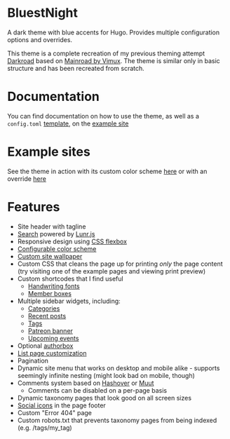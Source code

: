 # BluestNight
A dark theme with blue accents for Hugo. Provides multiple configuration options and overrides.

This theme is a complete recreation of my previous theming attempt [Darkroad](https://github.com/Shadow53/Darkroad) based on [Mainroad by Vimux](https://github.com/vimux/mainroad). The theme is similar only in basic structure and has been recreated from scratch.

# Documentation

You can find documentation on how to use the theme, as well as a `config.toml` [template](https://shadow53.gitlab.io/BluestNight/docs/example-config), on the [example site](https://shadow53.gitlab.io/BluestNight/)

# Example sites
See the theme in action with its custom color scheme [here](https://mnbryant.com) or with an override [here](https://shadow53.com)

# Features

- Site header with tagline
- [Search](https://shadow53.gitlab.io/BluestNight/docs/sidebar/search) powered by [Lunr.js](https://lunrjs.com)
- Responsive design using [CSS flexbox](https://developer.mozilla.org/en-US/docs/Web/CSS/CSS_Flexible_Box_Layout/Using_CSS_flexible_boxes)
- [Configurable color scheme](https://shadow53.gitlab.io/BluestNight/docs/appearance#custom-colors)
- [Custom site wallpaper](https://shadow53.gitlab.io/BluestNight/docs/appearance#custom-background)
- Custom CSS that cleans the page up for printing *only* the page content (try visiting one of the example pages and viewing print preview)
- Custom shortcodes that I find useful
  - [Handwriting fonts](https://shadow53.gitlab.io/BluestNight/docs/shortcodes/handwriting)
  - [Member boxes](https://shadow53.gitlab.io/BluestNight/docs/shortcodes/members)
- Multiple sidebar widgets, including:
  - [Categories](https://shadow53.gitlab.io/BluestNight/docs/sidebar/category-list)
  - [Recent posts](https://shadow53.gitlab.io/BluestNight/docs/sidebar/recent-posts)
  - [Tags](https://shadow53.gitlab.io/BluestNight/docs/sidebar/tag-list)
  - [Patreon banner](https://shadow53.gitlab.io/BluestNight/docs/sidebar/patreon-banner)
  - [Upcoming events](https://shadow53.gitlab.io/BluestNight/docs/sidebar/events)
- Optional [authorbox](https://shadow53.gitlab.io/BluestNight/docs/pages/authorbox)
- [List page customization](https://shadow53.gitlab.io/BluestNight/docs/pages/custom-list-pages)
- Pagination
- Dynamic site menu that works on desktop and mobile alike - supports seemingly infinite nesting (might look bad on mobile, though)
- Comments system based on [Hashover](https://shadow53.gitlab.io/BluestNight/docs/pages/comments#hashover) or [Muut](https://shadow53.gitlab.io/BluestNight/docs/pages/comments#muut)
  - Comments can be disabled on a per-page basis
- Dynamic taxonomy pages that look good on all screen sizes
- [Social icons](https://shadow53.gitlab.io/BluestNight/docs/site/social-icons) in the page footer
- Custom "Error 404" page
- Custom robots.txt that prevents taxonomy pages from being indexed (e.g. /tags/my_tag)

